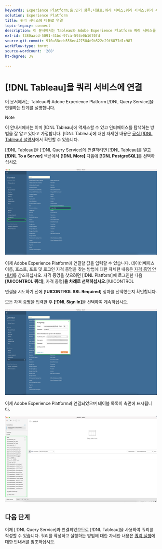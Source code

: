 ```yaml
---
keywords: Experience Platform;홈;인기 항목;타블로;쿼리 서비스;쿼리 서비스;쿼리 서비스에 연결;
solution: Experience Platform
title: 쿼리 서비스에 타블로 연결
topic-legacy: connect
description: 이 문서에서는 Tableau와 Adobe Experience Platform 쿼리 서비스를 연결하는 단계를 설명합니다.
exl-id: f380aacd-5091-41bc-97ca-593e0b1670fd
source-git-commit: 910a38ccb556ec427584d9b522e29f6877d1c987
workflow-type: tm+mt
source-wordcount: '208'
ht-degree: 3%

---
```


# [!DNL Tableau]을 쿼리 서비스에 연결

이 문서에서는 Tableau와 Adobe Experience Platform [!DNL Query Service]을 연결하는 단계를 설명합니다.

>[!NOTE]
>
> 이 안내서에서는 이미 [!DNL Tableau]에 액세스할 수 있고 인터페이스를 탐색하는 방법을 잘 알고 있다고 가정합니다. [!DNL Tableau]에 대한 자세한 내용은 [공식 [!DNL Tableau] 설명서](https://help.tableau.com/current/pro/desktop/en-us/default.htm)에서 확인할 수 있습니다.

[!DNL Tableau]을 [!DNL Query Service]에 연결하려면 [!DNL Tableau]를 열고 **[!DNL To a Server]** 섹션에서 **[!DNL More]** 다음에 **[!DNL PostgreSQL]**&#x200B;를 선택하십시오

![](../images/clients/tableau/open-connection.png)

이제 Adobe Experience Platform에 연결할 값을 입력할 수 있습니다. 데이터베이스 이름, 호스트, 포트 및 로그인 자격 증명을 찾는 방법에 대한 자세한 내용은 [자격 증명 안내서](../ui/credentials.md)를 참조하십시오. 자격 증명을 찾으려면 [!DNL Platform]에 로그인한 다음 **[!UICONTROL 쿼리]**, 자격 증명&#x200B;]**을 차례로 선택하십시오.**[!UICONTROL 

연결을 시도하기 전에 **[!UICONTROL SSL Required]** 상자를 선택했는지 확인합니다.

모든 자격 증명을 입력한 후 **[!DNL Sign In]**&#x200B;을 선택하여 계속하십시오.

![](../images/clients/tableau/sign-in.png)

이제 Adobe Experience Platform과 연결되었으며 테이블 목록이 측면에 표시됩니다.

![](../images/clients/tableau/connected.png)

## 다음 단계

이제 [!DNL Query Service]과 연결되었으므로 [!DNL Tableau]을 사용하여 쿼리를 작성할 수 있습니다. 쿼리를 작성하고 실행하는 방법에 대한 자세한 내용은 [쿼리 실행](../best-practices/writing-queries.md)에 대한 안내서를 참조하십시오.
